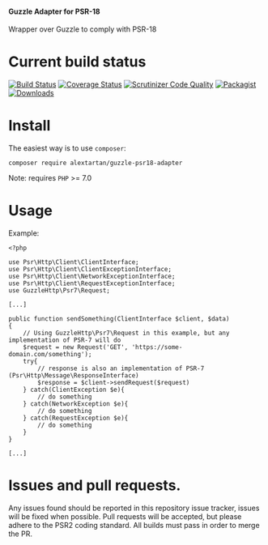 #### Guzzle Adapter for PSR-18

Wrapper over Guzzle to comply with PSR-18

Current build status
===

[![Build Status](https://travis-ci.org/alextartan/guzzle-psr18-adapter.svg?branch=master)](https://travis-ci.org/alextartan/guzzle-psr18-adapter)
[![Coverage Status](https://coveralls.io/repos/github/alextartan/guzzle-psr18-adapter/badge.svg?branch=master)](https://coveralls.io/github/alextartan/guzzle-psr18-adapter?branch=master)
[![Scrutinizer Code Quality](https://scrutinizer-ci.com/g/alextartan/guzzle-psr18-adapter/badges/quality-score.png?b=master)](https://scrutinizer-ci.com/g/alextartan/guzzle-psr18-adapter/?branch=master)
[![Packagist](https://img.shields.io/badge/Packagist-alextartan%2Fguzzle--psr18--adapter-blue.svg)](https://packagist.org/packages/alextartan/guzzle-psr18-adapter)
[![Downloads](https://img.shields.io/badge/dynamic/json.svg?url=https://repo.packagist.org/packages/alextartan/guzzle-psr18-adapter.json&label=Downloads&query=$.package.downloads.total&colorB=orange)](https://packagist.org/packages/alextartan/guzzle-psr18-adapter)

Install
===

The easiest way is to use `composer`:

    composer require alextartan/guzzle-psr18-adapter

Note: requires `PHP` >= 7.0

Usage
===

Example:

```
<?php

use Psr\Http\Client\ClientInterface;
use Psr\Http\Client\ClientExceptionInterface;
use Psr\Http\Client\NetworkExceptionInterface;
use Psr\Http\Client\RequestExceptionInterface;
use GuzzleHttp\Psr7\Request;

[...]

public function sendSomething(ClientInterface $client, $data)
{
    // Using GuzzleHttp\Psr7\Request in this example, but any implementation of PSR-7 will do
    $request = new Request('GET', 'https://some-domain.com/something');
    try{
        // response is also an implementation of PSR-7 (Psr\Http\Message\ResponseInterface)
        $response = $client->sendRequest($request)
    } catch(ClientException $e){
        // do something
    } catch(NetworkException $e){
        // do something
    } catch(RequestException $e){
        // do something
    }
}

[...]

```

Issues and pull requests.
===

Any issues found should be reported in this repository issue tracker, issues will be fixed when possible.
Pull requests will be accepted, but please adhere to the PSR2 coding standard. All builds must pass in order to merge the PR.